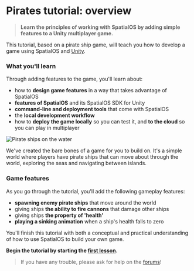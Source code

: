 # Pirates tutorial: overview

> **Learn the principles of working with SpatialOS by adding simple features to a Unity multiplayer game.**

This tutorial, based on a pirate ship game, will teach you how to develop a game using SpatialOS and
[Unity](https://unity3d.com/).

### What you'll learn

Through adding features to the game, you'll learn about:

* how to **design game features** in a way that takes advantage of SpatialOS
* **features of SpatialOS** and its SpatialOS SDK for Unity
* **command-line and deployment tools** that come with SpatialOS
* the **local development workflow**
* how to **deploy the game locally** so you can test it, and **to the cloud** so you can play in multiplayer

![Pirate ships on the water](../../assets/pirates/lesson2/many-pirates.png)

We've created the bare bones of a game for you to build on. It's a simple world where
players have pirate ships that can move about through the world, exploring the seas and navigating
between islands.

### Game features

As you go through the tutorial, you'll add the following gameplay features:

* **spawning enemy pirate ships** that move around the world
* giving ships **the ability to fire cannons** that damage other ships
* giving ships **the property of 'health'**
* **playing a sinking animation** when a ship's health falls to zero

You'll finish this tutorial with both a conceptual and practical understanding of how to use SpatialOS to build your
own game.

**Begin the tutorial by starting the [first lesson](../../tutorials/pirates/lesson1.md).**

> If you have any trouble, please ask for help on the [forums](https://forums.improbable.io/)!